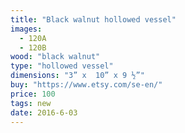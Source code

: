 ```yaml
---
title: "Black walnut hollowed vessel"
images:
  - 120A
  - 120B
wood: "black walnut"
type: "hollowed vessel"
dimensions: "3” x  10” x 9 ½”"
buy: "https://www.etsy.com/se-en/"
price: 100
tags: new
date: 2016-6-03
---
```


